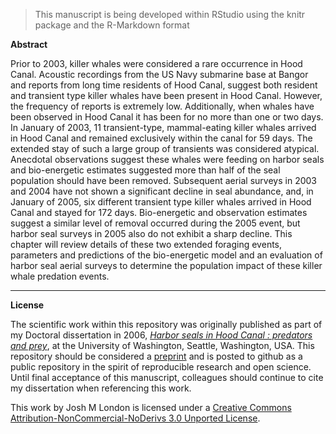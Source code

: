 > This manuscript is being developed within RStudio using the knitr package and the R-Markdown format

**Abstract**

Prior to 2003, killer whales were considered a rare occurrence in Hood Canal. Acoustic recordings from the US Navy submarine base at Bangor and reports from long time residents of Hood Canal, suggest both resident and transient type killer whales have been present in Hood Canal. However, the frequency of reports is extremely low. Additionally, when whales have been observed in Hood Canal it has been for no more than one or two days. In January of 2003, 11 transient-type, mammal-eating killer whales arrived in Hood Canal and remained exclusively within the canal for 59 days. The extended stay of such a large group of transients was considered atypical. Anecdotal observations suggest these whales were feeding on harbor seals and bio-energetic estimates suggested more than half of the seal population should have been removed. Subsequent aerial surveys in 2003 and 2004 have not shown a significant decline in seal abundance, and, in January of 2005, six different transient type killer whales arrived in Hood Canal and stayed for 172 days. Bio-energetic and observation estimates suggest a similar level of removal occurred during the 2005 event, but harbor seal surveys in 2005 also do not exhibit a sharp decline. This chapter will review details of these two extended foraging events, parameters and predictions of the bio-energetic model and an evaluation of harbor seal aerial surveys to determine the population impact of these killer whale predation events.

-----------------

**License**

The scientific work within this repository was originally published as part of my Doctoral dissertation in 2006, [_Harbor seals in Hood Canal : predators and prey_](http://catalog.lib.washington.edu/record=b5716229~S6), at the University of Washington, Seattle, Washington, USA. This repository should be considered a [preprint](http://en.wikipedia.org/wiki/Preprint) and is posted to github as a public repository in the spirit of reproducible research and open science. Until final acceptance of this manuscript, colleagues should continue to cite my dissertation when referencing this work.

This work by <span xmlns:cc="http://creativecommons.org/ns#" property="cc:attributionName">Josh M London</span> is licensed under a <a rel="license" href="http://creativecommons.org/licenses/by-nc-nd/3.0/deed.en_US">Creative Commons Attribution-NonCommercial-NoDerivs 3.0 Unported License</a>.